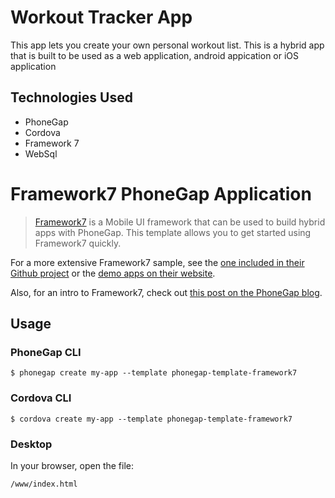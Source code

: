 <h1>Workout Tracker App</h1>
<p>This app lets you create your own personal workout list. This is a hybrid app that is built to be used as a web application, android appication or iOS application</p>

<h2>Technologies Used</h2>
<ul>
<li>PhoneGap</li>
<li>Cordova</li>
<li>Framework 7</li>
<li>WebSql</li>
</ul>

# Framework7 PhoneGap Application
> [Framework7](http://www.idangero.us/framework7) is a Mobile UI framework that can be used to build hybrid apps with PhoneGap. This template allows you to get started using Framework7
  quickly.

  For a more extensive Framework7 sample, see the [one included in their Github project](https://github.com/nolimits4web/Framework7/tree/master/dist)
  or the [demo apps on their website](http://www.idangero.us/framework7/apps/#.VpQCc5MrKjQ).

  Also, for an intro to Framework7, check out [this post on the PhoneGap blog](http://phonegap.com/blog/2015/11/30/framework7/).   


## Usage

### PhoneGap CLI

    $ phonegap create my-app --template phonegap-template-framework7

### Cordova CLI

    $ cordova create my-app --template phonegap-template-framework7

### Desktop

In your browser, open the file:

    /www/index.html

